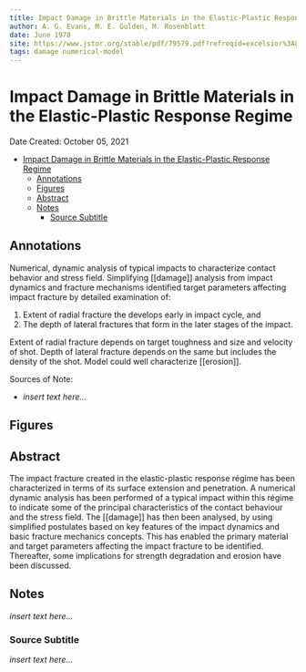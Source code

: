 ```yaml
---
title: Impact Damage in Brittle Materials in the Elastic-Plastic Response Regime
author: A. G. Evans, M. E. Gulden, M. Rosenblatt
date: June 1978
site: https://www.jstor.org/stable/pdf/79579.pdf?refreqid=excelsior%3A8f2e0b8c6160ef81048f421ff7eb6e23
tags: damage numerical-model
---
```

<script type="text/javascript"
        src="https://cdnjs.cloudflare.com/ajax/libs/mathjax/2.7.0/MathJax.js?config=TeX-AMS_CHTML">
</script>
<script type="text/x-mathjax-config">
	MathJax.Ajax.config.path["Extra"] = "https://jmanthony3.github.io/Codes/MathJax/extensions/TeX",
	MathJax.Hub.Config({
		TeX: {
			equationNumbers: {
				autoNumber: "AMS"
			},
			extensions: [
				"[Extra]/Taylor.js",
				"[Extra]/NumericalMethods.js"
			]
		},
		tex2jax: {
			inlineMath: [["$", "$"], ["\\(", "\\)"]],
			blockMath: [["$$", "$$"], ["\\[", "\\]"]],
		},
});
</script>
<!-- %%%%%%%% Document Metadata %%%%%%%% -->
# Impact Damage in Brittle Materials in the Elastic-Plastic Response Regime

Date Created: October 05, 2021

- [Impact Damage in Brittle Materials in the Elastic-Plastic Response Regime](#impact-damage-in-brittle-materials-in-the-elastic-plastic-response-regime)
	- [Annotations](#annotations)
	- [Figures](#figures)
	- [Abstract](#abstract)
	- [Notes](#notes)
		- [Source Subtitle](#source-subtitle)
<!-- %%%%%%%%%%%%%%%%%%%%%%%%%%%%%% -->





<!-- START WRITING BELOW -->





<!-- %%%%%%%%%%%%%%%%%%%%%%%%%%%%%% -->
## Annotations
Numerical, dynamic analysis of typical impacts to characterize contact behavior and stress field. Simplifying [[damage]] analysis from impact dynamics and fracture mechanisms identified target parameters affecting impact fracture by detailed examination of:
1. Extent of radial fracture the develops early in impact cycle, and
2. The depth of lateral fractures that form in the later stages of the impact.

Extent of radial fracture depends on target toughness and size and velocity of shot. Depth of lateral fracture depends on the same but includes the density of the shot. Model could well characterize [[erosion]].

Sources of Note:
- *insert text here$\dots$*

## Figures

## Abstract
The impact fracture created in the elastic-plastic response régime has been characterized in terms of its surface extension and penetration. A numerical dynamic analysis has been performed of a typical impact within this régime to indicate some of the principal characteristics of the contact behaviour and the stress field. The [[damage]] has then been analysed, by using simplified postulates based on key features of the impact dynamics and basic fracture mechanics concepts. This has enabled the primary material and target parameters affecting the impact fracture to be identified. Thereafter, some implications for strength degradation and erosion have been discussed.

## Notes
*insert text here$\dots$*

### Source Subtitle
*insert text here$\dots$*
<!-- %%%%%%%%%%%%%%%%%%%%%%%%%%%%%% -->





<!-- %%%%%%%% End Document %%%%%%%% -->
